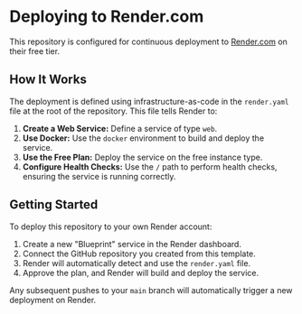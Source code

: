 # Deploying to Render.com

This repository is configured for continuous deployment to [Render.com](https://render.com/)
on their free tier.

## How It Works

The deployment is defined using infrastructure-as-code in the `render.yaml`
file at the root of the repository.
This file tells Render to:

1.  **Create a Web Service:** Define a service of type `web`.
2.  **Use Docker:** Use the `docker` environment to build and deploy the
    service.
3.  **Use the Free Plan:** Deploy the service on the free instance type.
4.  **Configure Health Checks:** Use the `/` path to perform health checks,
    ensuring the service is running correctly.

## Getting Started

To deploy this repository to your own Render account:

1.  Create a new "Blueprint" service in the Render dashboard.
2.  Connect the GitHub repository you created from this template.
3.  Render will automatically detect and use the `render.yaml` file.
4.  Approve the plan, and Render will build and deploy the service.

Any subsequent pushes to your `main` branch will automatically trigger a new
deployment on Render.
